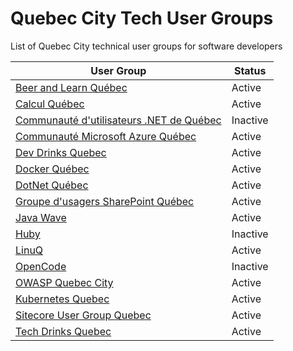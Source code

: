 # Quebec City Tech User Groups
List of Quebec City technical user groups for software developers

| User Group                                                                      | Status   | 
|---------------------------------------------------------------------------------|----------| 
| [Beer and Learn Québec](http://beer-learn.com)                                  | Active   | 
| [Calcul Québec](http://www.calculquebec.ca/en/)                                 | Active   | 
| [Communauté d'utilisateurs .NET de Québec](http://www.meetup.com/leCUNQ/)       | Inactive | 
| [Communauté Microsoft Azure Québec](http://www.meetup.com/AzureQC/)             | Active   | 
| [Dev Drinks Quebec](https://www.facebook.com/devdrinksqc/)                      | Active   | 
| [Docker Québec](http://www.meetup.com/Docker-Quebec-Meetup)                     | Active   | 
| [DotNet Québec](http://www.meetup.com/DotNet-Quebec/)                           | Active   | 
| [Groupe d'usagers SharePoint Québec](https://www.meetup.com/guspquebec/)        | Active   | 
| [Java Wave](http://www.eventbrite.ca/o/java-wave-12011851471)                   | Active   | 
| [Huby](http://huby.co/)                                                         | Inactive | 
| [LinuQ](https://linuq.org/)                                                     | Active   | 
| [OpenCode](http://www.opencode.ca)                                              | Inactive | 
| [OWASP Quebec City](https://www.owasp.org/index.php/Quebec_City)                | Active   | 
| [Kubernetes Quebec](https://www.meetup.com/Kubernetes-Quebec/)                  | Active   | 
| [Sitecore User Group Quebec](http://www.meetup.com/Sitecore-User-Group-Quebec/) | Active   | 
| [Tech Drinks Quebec](https://www.facebook.com/techdrinksqc/)                    | Active   | 
